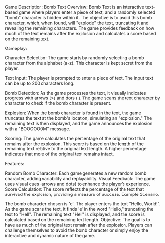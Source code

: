 Game Description: Bomb Text
Overview: Bomb Text is an interactive text-based game where players enter a piece of text, and a randomly selected "bomb" character is hidden within it. The objective is to avoid this bomb character, which, when found, will "explode" the text, truncating it and revealing the remaining characters. The game provides feedback on how much of the text remains after the explosion and calculates a score based on the remaining text.

Gameplay:

Character Selection: The game starts by randomly selecting a bomb character from the alphabet (a-z). This character is kept secret from the player.

Text Input: The player is prompted to enter a piece of text. The input text can be up to 200 characters long.

Bomb Detection: As the game processes the text, it visually indicates progress with arrows (>) and dots (.). The game scans the text character by character to check if the bomb character is present.

Explosion: When the bomb character is found in the text, the game truncates the text at the bomb's location, simulating an "explosion." The remaining text is then displayed, and the game announces the explosion with a "BOOOOOOM" message.

Scoring: The game calculates the percentage of the original text that remains after the explosion. This score is based on the length of the remaining text relative to the original text length. A higher percentage indicates that more of the original text remains intact.

Features:

Random Bomb Character: Each game generates a new random bomb character, adding variability and replayability.
Visual Feedback: The game uses visual cues (arrows and dots) to enhance the player’s experience.
Score Calculation: The score reflects the percentage of the text that survived the explosion, providing a measure of success.
Example Scenario:

The bomb character chosen is 'e'.
The player enters the text "Hello, World!".
As the game scans the text, it finds 'e' in the word "Hello," truncating the text to "Hell".
The remaining text "Hell" is displayed, and the score is calculated based on the remaining text length.
Objective: The goal is to have as much of the original text remain after the explosion. Players can challenge themselves to avoid the bomb character or simply enjoy the interactive and dynamic nature of the game.
